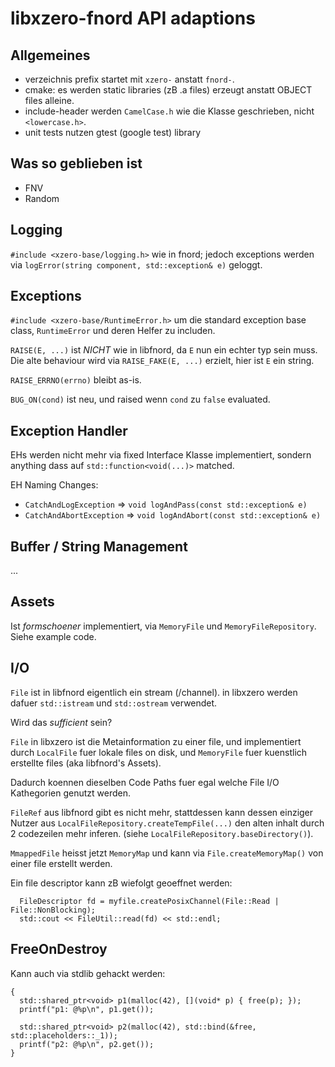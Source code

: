# libxzero-fnord API adaptions

## Allgemeines

- verzeichnis prefix startet mit `xzero-` anstatt `fnord-`.
- cmake: es werden static libraries (zB .a files) erzeugt anstatt OBJECT files alleine.
- include-header werden `CamelCase.h` wie die Klasse geschrieben, nicht `<lowercase.h>`.
- unit tests nutzen gtest (google test) library

## Was so geblieben ist

- FNV
- Random

## Logging

`#include <xzero-base/logging.h>` wie in fnord; jedoch exceptions
werden via `logError(string component, std::exception& e)` geloggt.

## Exceptions

`#include <xzero-base/RuntimeError.h>` um die standard exception base class,
`RuntimeError` und deren Helfer zu includen.

`RAISE(E, ...)` ist *NICHT* wie in libfnord, da `E` nun ein echter typ sein
muss. Die alte behaviour wird via `RAISE_FAKE(E, ...)` erzielt, hier
ist `E` ein string.

`RAISE_ERRNO(errno)` bleibt as-is.

`BUG_ON(cond)` ist neu, und raised wenn `cond` zu `false` evaluated.

## Exception Handler

EHs werden nicht mehr via fixed Interface Klasse implementiert,
sondern anything dass auf `std::function<void(...)>` matched.

EH Naming Changes:

- `CatchAndLogException` => `void logAndPass(const std::exception& e)`
- `CatchAndAbortException` => `void logAndAbort(const std::exception& e)`

## Buffer / String Management

...

## Assets

Ist _formschoener_ implementiert, via `MemoryFile` und `MemoryFileRepository`.
Siehe example code.

## I/O

`File` ist in libfnord eigentlich ein stream (/channel). in libxzero
werden dafuer `std::istream` und `std::ostream` verwendet.

Wird das *sufficient* sein?

`File` in libxzero ist die Metainformation zu einer file, und implementiert
durch `LocalFile` fuer lokale files on disk, und `MemoryFile` fuer
kuenstlich erstellte files (aka libfnord's Assets).

Dadurch koennen dieselben Code Paths fuer egal welche File I/O Kathegorien
genutzt werden.

`FileRef` aus libfnord gibt es nicht mehr, stattdessen kann dessen einziger
Nutzer aus `LocalFileRepository.createTempFile(...)` den alten inhalt durch
2 codezeilen mehr inferen. (siehe `LocalFileRepository.baseDirectory()`).

`MmappedFile` heisst jetzt `MemoryMap` und kann via `File.createMemoryMap()`
von einer file erstellt werden.

Ein file descriptor kann zB wiefolgt geoeffnet werden:

```
  FileDescriptor fd = myfile.createPosixChannel(File::Read | File::NonBlocking);
  std::cout << FileUtil::read(fd) << std::endl;
```

## FreeOnDestroy

Kann auch via stdlib gehackt werden:
```
{
  std::shared_ptr<void> p1(malloc(42), [](void* p) { free(p); });
  printf("p1: @%p\n", p1.get());

  std::shared_ptr<void> p2(malloc(42), std::bind(&free, std::placeholders::_1));
  printf("p2: @%p\n", p2.get());
}
```

